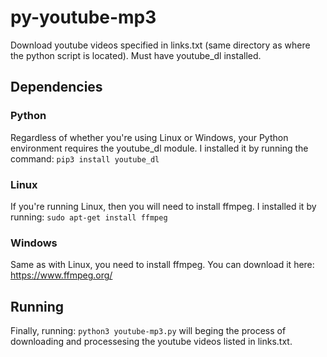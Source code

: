 # py-youtube-mp3
Download youtube videos specified in links.txt (same directory as where the python script is located). Must have youtube_dl installed. 
## Dependencies
### Python
Regardless of whether you're using Linux or Windows, your Python environment requires the youtube_dl module. 
I installed it by running the command: 
`pip3 install youtube_dl`
### Linux
If you're running Linux, then you will need to install ffmpeg. I installed it by running: 
`sudo apt-get install ffmpeg`
### Windows
Same as with Linux, you need to install ffmpeg. You can download it here: https://www.ffmpeg.org/
## Running
Finally, running: 
`python3 youtube-mp3.py`
will beging the process of downloading and processesing the youtube videos listed in links.txt.
